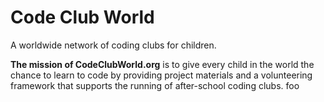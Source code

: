 Code Club World
===============

A worldwide network of coding clubs for children.

**The mission of CodeClubWorld.org** is to give every child in the
world the chance to learn to code by providing project materials and
a volunteering framework that supports the running of after-school
coding clubs.
 foo
